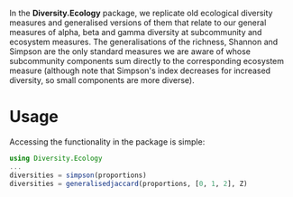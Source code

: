 In the **Diversity.Ecology** package, we replicate old ecological
diversity measures and generalised versions of them that relate to our
general measures of alpha, beta and gamma diversity at subcommunity
and ecosystem measures. The generalisations of the richness, Shannon
and Simpson are the only standard measures we are aware of whose
subcommunity components sum directly to the corresponding ecosystem
measure (although note that Simpson's index decreases for increased
diversity, so small components are more diverse).

# Usage

Accessing the functionality in the package is simple:

```julia
using Diversity.Ecology
...
diversities = simpson(proportions)
diversities = generalisedjaccard(proportions, [0, 1, 2], Z)
```
